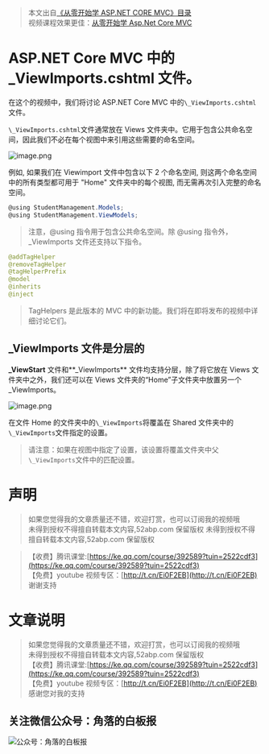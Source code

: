 > 本文出自[《从零开始学 ASP.NET CORE MVC》目录](https://www.52abp.com/wiki/mvc/0.1.4/1.Intro) </br>
> 视频课程效果更佳：[从零开始学 Asp.Net Core MVC](https://study.163.com/course/courseMain.htm?courseId=1209215803&share=2&shareId=400000000309007) </br>

# ASP.NET Core MVC 中的\_ViewImports.cshtml 文件。

在这个的视频中，我们将讨论 ASP.NET Core MVC 中的`\_ViewImports.cshtml`文件。

`\_ViewImports.cshtml`文件通常放在 Views 文件夹中。它用于包含公共命名空间，因此我们不必在每个视图中来引用这些需要的命名空间。

![image.png](https://upload-images.jianshu.io/upload_images/1979022-459767e1127e15d6.png?imageMogr2/auto-orient/strip%7CimageView2/2/w/1240)

例如, 如果我们在 Viewimport 文件中包含以下 2 个命名空间, 则这两个命名空间中的所有类型都可用于 "Home" 文件夹中的每个视图, 而无需再次引入完整的命名空间。

```csharp
@using StudentManagement.Models;
@using StudentManagement.ViewModels;

```

> 注意，@using 指令用于包含公共命名空间。除 @using 指令外，\_ViewImports 文件还支持以下指令。

```java
@addTagHelper
@removeTagHelper
@tagHelperPrefix
@model
@inherits
@inject
```

> TagHelpers 是此版本的 MVC 中的新功能。我们将在即将发布的视频中详细讨论它们。

## \_ViewImports 文件是分层的

**\_ViewStart** 文件和**\_ViewImports** 文件均支持分层，除了将它放在 Views 文件夹中之外，我们还可以在 Views 文件夹的“Home”子文件夹中放置另一个\_ViewImports。

![image.png](https://upload-images.jianshu.io/upload_images/1979022-f1f12dd53418833d.png?imageMogr2/auto-orient/strip%7CimageView2/2/w/1240)

在文件 Home 的文件夹中的`\_ViewImports`将覆盖在 Shared 文件夹中的`\_ViewImports`文件指定的设置。

> 请注意：如果在视图中指定了设置，该设置将覆盖文件夹中父`\_ViewImports`文件中的匹配设置。

# 声明

> 如果您觉得我的文章质量还不错，欢迎打赏，也可以订阅我的视频哦 </br>
> 未得到授权不得擅自转载本文内容,52abp.com 保留版权
> 未得到授权不得擅自转载本文内容,52abp.com 保留版权

> 【收费】腾讯课堂:[https://ke.qq.com/course/392589?tuin=2522cdf3](https://ke.qq.com/course/392589?tuin=2522cdf3) </br>
> 【免费】youtube 视频专区：[http://t.cn/Ei0F2EB](http://t.cn/Ei0F2EB) </br>
> 谢谢支持

# 文章说明

> 如果您觉得我的文章质量还不错，欢迎打赏，也可以订阅我的视频哦 </br>
> 未得到授权不得擅自转载本文内容,52abp.com 保留版权 </br>
> 【收费】腾讯课堂:[https://ke.qq.com/course/392589?tuin=2522cdf3](https://ke.qq.com/course/392589?tuin=2522cdf3) </br>
> 【免费】youtube 视频专区：[http://t.cn/Ei0F2EB](http://t.cn/Ei0F2EB) </br>
> 感谢您对我的支持

## 关注微信公众号：角落的白板报

![公众号：角落的白板报](https://upload-images.jianshu.io/upload_images/1979022-f19c505c18160c16.png)
